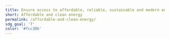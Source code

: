 ```yaml
---
title: Ensure access to affordable, reliable, sustainable and modern energy for all
short: Affordable and clean energy
permalink: /affordable-and-clean-energy/
sdg_goal: '7'
color: '#fcc30b'
---
```



